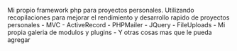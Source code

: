 Mi propio framework php para proyectos personales.
Utilizando recopilaciones para mejorar el rendimiento y desarrollo rapido de proyectos personales
	- MVC
	- ActiveRecord
	- PHPMailer
	- JQuery
	- FileUploads
	- Mi propia galeria de modulos y plugins
	- Y otras cosas mas que le pueda agregar
